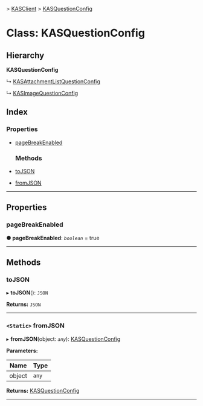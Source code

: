 [](../README.md) > [KASClient](../modules/kasclient.md) > [KASQuestionConfig](../classes/kasclient.kasquestionconfig.md)

# Class: KASQuestionConfig

## Hierarchy

**KASQuestionConfig**

↳  [KASAttachmentListQuestionConfig](kasclient.kasattachmentlistquestionconfig.md)

↳  [KASImageQuestionConfig](kasclient.kasimagequestionconfig.md)

## Index

### Properties

* [pageBreakEnabled](kasclient.kasquestionconfig.md#pagebreakenabled)
  ### Methods

* [toJSON](kasclient.kasquestionconfig.md#tojson)
* [fromJSON](kasclient.kasquestionconfig.md#fromjson)

---

## Properties

<a id="pagebreakenabled"></a>

###  pageBreakEnabled

**● pageBreakEnabled**: *`boolean`* = true

___

## Methods

<a id="tojson"></a>

###  toJSON

▸ **toJSON**(): `JSON`

**Returns:** `JSON`

___
<a id="fromjson"></a>

### `<Static>` fromJSON

▸ **fromJSON**(object: *`any`*): [KASQuestionConfig](kasclient.kasquestionconfig.md)

**Parameters:**

| Name | Type |
| ------ | ------ |
| object | `any` |

**Returns:** [KASQuestionConfig](kasclient.kasquestionconfig.md)

___

